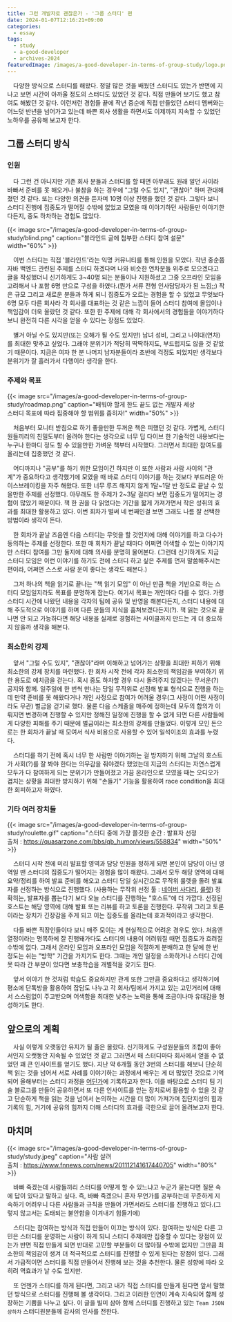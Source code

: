 ```yaml
---
title: 그런 개발자로 괜찮은가 - '그룹 스터디' 편
date: 2024-01-07T12:16:21+09:00
categories:
  - essay
tags: 
  - study
  - a-good-developer
  - archives-2024
featuredImage: /images/a-good-developer-in-terms-of-group-study/logo.png
---
```


　다양한 방식으로 스터디를 해왔다. 정말 많은 것을 배웠던 스터디도 있는가 반면에 지나고 보면 시간이 아까울 정도의 스터디도 있었던 것 같다. 직접 만들어 보기도 했고 참여도 해봤던 것 같다. 이런저런 경험들 끝에 작년 중순에 직접 만들었던 스터디 멤버와는 어느덧 반년을 넘어가고 있는데 바쁜 회사 생활을 하면서도 이제까지 지속할 수 있었던 노하우를 공유해 보고자 한다.

## 그룹 스터디 방식
### 인원
　다 그런 건 아니지만 기존 회사 분들과 스터디를 할 때면 아무래도 원래 알던 사이라 바빠서 준비를 못 해오거나 불참을 하는 경우에 "그럴 수도 있지", "괜찮아" 하며 관대해졌던 것 같다. 또는 다양한 의견을 듣자며 10명 이상 진행을 했던 것 같다. 그렇다 보니 스터디 진행에 집중도가 떨어질 수밖에 없었고 모였을 때 이야기하던 사람들만 이야기한다든지, 중도 하차하는 경험도 많았다.

{{< image src="/images/a-good-developer-in-terms-of-group-study/blind.png" caption="블라인드 글에 첨부한 스터디 참여 설문" width="60%" >}}

　이번 스터디는 직접 '블라인드'라는 익명 커뮤니티를 통해 인원을 모았다. 작년 중순쯤 자바 백엔드 관련된 주제를 스터디 하겠다며 나와 비슷한 연차분들 위주로 모으겠다고 글을 작성했더니 신기하게도 3~40명 되는 분들이나 지원하셨고 그중 오프라인 모임을 고려해서 나 포함 6명 만으로 구성을 하였다.(뭔가 서류 전형 인사담당자가 된 느낌;;) 작은 규모 그리고 새로운 분들과 하게 되니 집중도가 오르는 경험을 할 수 있었고 무엇보다 6명 모두 다른 회사라 각 회사를 대표하는 것 같은 느낌이 들어 스터디 참여에 몰입이나 책임감이 더욱 올랐던 것 같다. 또한 한 주제에 대해 각 회사에서의 경험들을 이야기하다 보니 완전히 다른 시각을 얻을 수 있다는 장점도 있었다.

　별거 아닐 수도 있지만(또는 오해가 될 수도 있지만) 남녀 성비, 그리고 나이대(연차)를 최대한 맞추고 싶었다. 그래야 분위기가 적당히 딱딱하지도, 부드럽지도 않을 것 같았기 때문이다. 지금은 여자 한 분 나머지 남자분들이라 초반에 걱정도 되었지만 생각보다 분위기가 잘 흘러가서 다행이라 생각을 한다.

### 주제와 목표

{{< image src="/images/a-good-developer-in-terms-of-group-study/roadmap.png" caption="배워야 할게 한도 끝도 없는 개발자 세상<br>스터디 목표에 따라 집중해야 할 범위를 좁히자!" width="50%" >}}

　처음부터 모니터 받침으로 하기 좋을만한 두꺼운 책은 피했던 것 같다. 가볍게, 스터디원들끼리의 친밀도부터 올려야 한다는 생각으로 너무 딥 다이브 한 기술적인 내용보다는 누구나 한마디 정도 할 수 있을만한 가벼운 책부터 시작했다. 그러면서 최대한 참여도를 올리는데 집중했던 것 같다.

　어디까지나 "공부"를 하기 위한 모임이긴 하지만 이 또한 사람과 사람 사이의 "관계"가 중요하다고 생각했기에 모였을 때 바로 스터디 이야기를 하는 것보다 부드러운 아이스브레이킹을 자주 해왔다. 또한 너무 루즈 해지지 않게 1달~1달 반 정도로 끝날 수 있을만한 주제를 선정했다. 아무래도 한 주제가 2~3달 걸리다 보면 집중도가 떨어지는 경험이 많았기 때문이다. 책 한 권을 다 읽었다는 기간을 짧게 가져가면서 작은 성취의 효과를 최대한 활용하고 있다. 이번 회차가 벌써 네 번째인걸 보면 그래도 나름 잘 선택한 방법이라 생각이 든다.

　한 회차가 끝날 즈음엔 다음 스터디는 무엇을 할 것인지에 대해 이야기를 하고 다수가 동의하는 주제를 선정한다. 또한 매 회차가 끝날 때마다 어쩌면 어색할 수 있는 이야기지만 스터디 참여를 그만 둘지에 대해 의사를 분명히 물어본다. (그런데 신기하게도 지금 스터디 모임은 이런 이야기를 하기도 전에 스터디 하고 싶은 주제를 먼저 말씀해주시는 편이라, 어쩌면 스스로 사람 운이 좋다는 생각도 해본다.)

　그저 하나의 책을 읽기로 끝나는 "책 읽기 모임" 이 아닌 만큼 책을 기반으로 하는 스터디 모임일지라도 목표를 분명하게 잡는다. 여기서 목표는 개인마다 다를 수 있다. 가령 스터디 시간에 나왔던 내용을 각자의 팀에 공유 및 반영을 해본다든지, 스터디 내용에 대해 주도적으로 이야기를 하며 다른 분들의 지식을 훔쳐보겠다든지(?). 책 읽는 것으로 끝나면 안 되고 가능하다면 해당 내용을 실제로 경험하는 사이클까지 만드는 게 더 중요하지 않을까 생각을 해본다.

### 최소한의 강제
　앞서 "그럴 수도 있지", "괜찮아"라며 이해하고 넘어가는 상황을 최대한 피하기 위해 최소한의 강제 장치를 마련했다. 한 회차 시작 전에 각자 최소한의 책임감을 부여하기 위한 용도로 예치금을 걷는다. 혹시 중도 하차할 경우 다시 돌려주지 않겠다는 무서운(?) 공지와 함께. 일주일에 한 번씩 만나는 당일 무작위로 선정해 발표 형식으로 진행을 하는데 만약 준비를 못 해왔다거나 개인 사정으로 참여가 어려울 경우(그 사정이 어떤 사정이라도 무관) 벌금을 걷기로 했다. 물론 다음 스케줄을 매주에 정하는데 모두의 합의가 이뤄지면 변경하며 진행할 수 있지만 정해진 일정에 진행을 할 수 없게 되면 다른 사람들에게 다양한 피해를 주기 때문에 벌금이라는 최소한의 강제를 만들었다. 이렇게 모인 돈으로는 한 회차가 끝날 때 모여서 식사 비용으로 사용할 수 있어 일석이조의 효과를 누렸다.

　스터디를 하기 전에 혹시 너무 한 사람만 이야기하는 걸 방지하기 위해 그날의 호스트가 사회(?)를 잘 봐야 한다는 의무감을 줘야겠다 했었는데 지금의 스터디는 자연스럽게 모두가 다 참여하게 되는 분위기가 만들어졌고 가끔 온라인으로 모였을 때는 오디오가 겹치는 상황을 최대한 방지하기 위해 "손들기" 기능을 활용하여 race condition을 최대한 회피하고자 하였다.

### 기타 여러 장치들

{{< image src="/images/a-good-developer-in-terms-of-group-study/roulette.gif" caption="스터디 중에 가장 쫄깃한 순간 : 발표자 선정<br>출처 : https://quasarzone.com/bbs/qb_humor/views/558834" width="50%" >}}


　스터디 시작 전에 미리 발표할 영역과 담당 인원을 정하게 되면 본인이 담당이 아닌 영역일 땐 스터디의 집중도가 떨어지는 경험을 많이 해왔다. 그래서 모두 해당 영역에 대해 요약/정리를 하여 발표 준비를 해오고 스터디 당일 실시간으로 무작위 룰렛을 돌려 발표자를 선정하는 방식으로 진행했다. (사용하는 무작위 선정 툴 : [네이버 사다리](https://search.naver.com/search.naver?ie=UTF-8&query=%EB%84%A4%EC%9D%B4%EB%B2%84+%EC%82%AC%EB%8B%A4%EB%A6%AC&sm=chr_hty), [룰렛](https://lazygyu.github.io/roulette/)) 정확히는, 발표자를 뽑는다기 보다 오늘 스터디를 진행하는 "호스트"에 더 가깝다. 선정된 호스트는 해당 영역에 대해 발표 또는 리뷰를 하고 토론을 진행한다. 무작위 그리고 토론이라는 장치가 긴장감을 주게 되고 이는 집중도를 올리는데 효과적이라고 생각한다.

　다들 바쁜 직장인들이다 보니 매주 모이는 게 현실적으로 어려운 경우도 있다. 처음엔 열정이라는 명목하에 잘 진행돼가다도 스터디의 내용이 어려워질 때면 집중도가 흐려질 수밖에 없다. 그래서 온라인 모임과 오프라인 모임을 적절하게 분배하고 한 달에 한 번 정도는 쉬는 "방학" 기간을 가지기도 한다. 그때는 개인 일정을 소화하거나 스터디 간에 못 따라 간 부분이 있다면 보충학습을 개별적을 갖기도 한다.

　앞서 이야기 한 것처럼 학습도 중요하지만 관계 또한 그만큼 중요하다고 생각하기에 평소에 단톡방을 활용하여 잡담도 나누고 각 회사/팀에서 가지고 있는 고민거리에 대해서 스스럼없이 주고받으며 어색함을 최대한 낮추는 노력을 통해 조금이나마 유대감을 형성하기도 한다.

## 앞으로의 계획
　사실 이렇게 오랫동안 유지가 될 줄은 몰랐다. 신기하게도 구성원분들의 조합이 좋아서인지 오랫동안 지속될 수 있었던 것 같고 그러면서 매 스터디마다 회사에서 얻을 수 없었던 꽤 큰 인사이트를 얻기도 했다. 지난 약 6개월 동안 3번의 스터디를 해보니 단순히 책 읽는 것을 넘어서 서로 사례를 이야기하는 과정에서 배우는 게 더 많았던 것으로 기억되어 올해부터는 스터디 과정을 [어딘가](https://github.com/team-json-delivery)에 기록하고자 한다. 이를 바탕으로 스터디 팀 기술 블로그를 만들어 공유하면서 또 다른 인사이트를 얻는 장치로써 활용할 수 있을 것 같고 단순하게 책을 읽는 것을 넘어서 논의하는 시간을 더 많이 가져가며 집단지성의 힘과 기록의 힘, 거기에 공유의 힘까지 더해 스터디의 효과를 극한으로 끌어 올려보고자 한다.

## 마치며
{{< image src="/images/a-good-developer-in-terms-of-group-study/study.jpeg" caption="사람 살려<br>출처 : https://www.fnnews.com/news/201112141617440705" width="80%" >}}

　바빠 죽겠는데 사람들끼리 스터디를 어떻게 할 수 있느냐고 누군가 묻는다면 질문 속에 답이 있다고 말하고 싶다. 즉, 바빠 죽겠으니 혼자 무언가를 공부하는데 꾸준하게 지속하기 어려우니 다른 사람들과 규칙을 만들어 가면서라도 스터디를 진행하고 있다.(그렇지 않고서는 도태되는 불안함을 이겨내기 힘들기에)

　스터디는 참여하는 방식과 직접 만들어 이끄는 방식이 있다. 참여하는 방식은 다른 고민은 스터디를 운영하는 사람이 하게 되니 스터디 주제에만 집중할 수 있다는 장점이 있는가 반면 직접 만들게 되면 반대로 고민할 부분들이 더 많아질 수밖에 없지만 그만큼 최소한의 책임감이 생겨 더 적극적으로 스터디를 진행할 수 있게 된다는 장점이 있다. 그래서 가급적이면 스터디를 직접 만들어서 진행해 보는 것을 추천한다. 물론 성향에 따라 오히려 역효과가 날 수도 있지만.

　또 언젠가 스터디를 하게 된다면, 그리고 내가 직접 스터디를 만들게 된다면 앞서 말했던 방식으로 스터디를 진행해 볼 생각이다. 그리고 이러한 인연이 계속 지속되어 함께 성장하는 기쁨을 나누고 싶다. 이 글을 빌미 삼아 함께 스터디를 진행하고 있는 `Team JSON 상하차` 스터디원분들께 감사의 인사를 전한다.